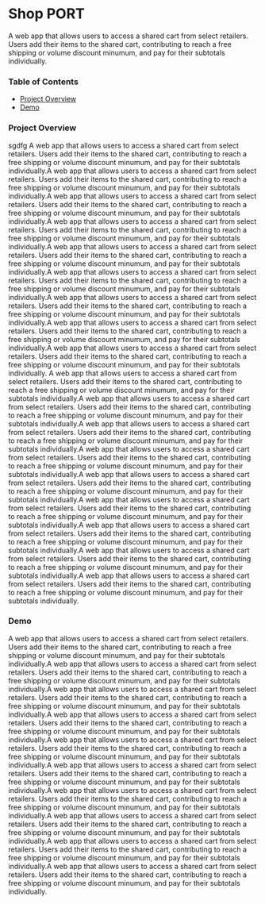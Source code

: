 # Shop PORT

A web app that allows users to access a shared cart from select retailers. 
Users add their items to the shared cart, contributing to reach a free shipping or volume discount minumum, and pay for their subtotals individually.

### Table of Contents
* [Project Overview](###Project-Overview)
* [Demo](###Demo)

### Project Overview
sgdfg
A web app that allows users to access a shared cart from select retailers. 
Users add their items to the shared cart, contributing to reach a free shipping or volume discount minumum, and pay for their subtotals individually.A web app that allows users to access a shared cart from select retailers. 
Users add their items to the shared cart, contributing to reach a free shipping or volume discount minumum, and pay for their subtotals individually.A web app that allows users to access a shared cart from select retailers. 
Users add their items to the shared cart, contributing to reach a free shipping or volume discount minumum, and pay for their subtotals individually.A web app that allows users to access a shared cart from select retailers. 
Users add their items to the shared cart, contributing to reach a free shipping or volume discount minumum, and pay for their subtotals individually.A web app that allows users to access a shared cart from select retailers. 
Users add their items to the shared cart, contributing to reach a free shipping or volume discount minumum, and pay for their subtotals individually.A web app that allows users to access a shared cart from select retailers. 
Users add their items to the shared cart, contributing to reach a free shipping or volume discount minumum, and pay for their subtotals individually.A web app that allows users to access a shared cart from select retailers. 
Users add their items to the shared cart, contributing to reach a free shipping or volume discount minumum, and pay for their subtotals individually.A web app that allows users to access a shared cart from select retailers. 
Users add their items to the shared cart, contributing to reach a free shipping or volume discount minumum, and pay for their subtotals individually.A web app that allows users to access a shared cart from select retailers. 
Users add their items to the shared cart, contributing to reach a free shipping or volume discount minumum, and pay for their subtotals individually.
A web app that allows users to access a shared cart from select retailers. 
Users add their items to the shared cart, contributing to reach a free shipping or volume discount minumum, and pay for their subtotals individually.A web app that allows users to access a shared cart from select retailers. 
Users add their items to the shared cart, contributing to reach a free shipping or volume discount minumum, and pay for their subtotals individually.A web app that allows users to access a shared cart from select retailers. 
Users add their items to the shared cart, contributing to reach a free shipping or volume discount minumum, and pay for their subtotals individually.A web app that allows users to access a shared cart from select retailers. 
Users add their items to the shared cart, contributing to reach a free shipping or volume discount minumum, and pay for their subtotals individually.A web app that allows users to access a shared cart from select retailers. 
Users add their items to the shared cart, contributing to reach a free shipping or volume discount minumum, and pay for their subtotals individually.A web app that allows users to access a shared cart from select retailers. 
Users add their items to the shared cart, contributing to reach a free shipping or volume discount minumum, and pay for their subtotals individually.A web app that allows users to access a shared cart from select retailers. 
Users add their items to the shared cart, contributing to reach a free shipping or volume discount minumum, and pay for their subtotals individually.A web app that allows users to access a shared cart from select retailers. 
Users add their items to the shared cart, contributing to reach a free shipping or volume discount minumum, and pay for their subtotals individually.A web app that allows users to access a shared cart from select retailers. 
Users add their items to the shared cart, contributing to reach a free shipping or volume discount minumum, and pay for their subtotals individually.

### Demo

A web app that allows users to access a shared cart from select retailers. 
Users add their items to the shared cart, contributing to reach a free shipping or volume discount minumum, and pay for their subtotals individually.A web app that allows users to access a shared cart from select retailers. 
Users add their items to the shared cart, contributing to reach a free shipping or volume discount minumum, and pay for their subtotals individually.A web app that allows users to access a shared cart from select retailers. 
Users add their items to the shared cart, contributing to reach a free shipping or volume discount minumum, and pay for their subtotals individually.A web app that allows users to access a shared cart from select retailers. 
Users add their items to the shared cart, contributing to reach a free shipping or volume discount minumum, and pay for their subtotals individually.A web app that allows users to access a shared cart from select retailers. 
Users add their items to the shared cart, contributing to reach a free shipping or volume discount minumum, and pay for their subtotals individually.A web app that allows users to access a shared cart from select retailers. 
Users add their items to the shared cart, contributing to reach a free shipping or volume discount minumum, and pay for their subtotals individually.A web app that allows users to access a shared cart from select retailers. 
Users add their items to the shared cart, contributing to reach a free shipping or volume discount minumum, and pay for their subtotals individually.A web app that allows users to access a shared cart from select retailers. 
Users add their items to the shared cart, contributing to reach a free shipping or volume discount minumum, and pay for their subtotals individually.A web app that allows users to access a shared cart from select retailers. 
Users add their items to the shared cart, contributing to reach a free shipping or volume discount minumum, and pay for their subtotals individually.A web app that allows users to access a shared cart from select retailers. 
Users add their items to the shared cart, contributing to reach a free shipping or volume discount minumum, and pay for their subtotals individually.
